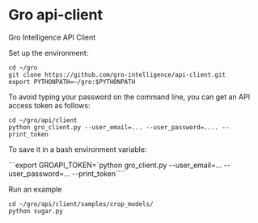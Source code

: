 # Gro api-client
Gro Intelligence API Client
  
Set up the environment:
```
cd ~/gro
git clone https://github.com/gro-intelligence/api-client.git
export PYTHONPATH=~/gro:$PYTHONPATH
```

To avoid typing your password on the command line, you can get an API access token as follows:

```
cd ~/gro/api/client
python gro_client.py --user_email=... --user_password=.... --print_token
```

To save it in a bash environment variable:
                                                                                                                                                                                 
```export GROAPI_TOKEN=`python gro_client.py --user_email=... --user_password=... --print_token````

Run an example

```
cd ~/gro/api/client/samples/crop_models/
python sugar.py
```

